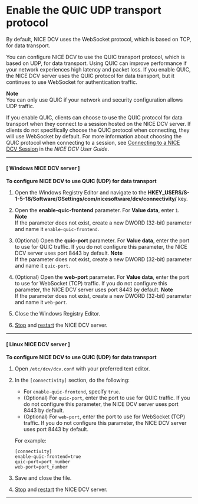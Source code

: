 # Enable the QUIC UDP transport protocol<a name="enable-quic"></a>

By default, NICE DCV uses the WebSocket protocol, which is based on TCP, for data transport\.

You can configure NICE DCV to use the QUIC transport protocol, which is based on UDP, for data transport\. Using QUIC can improve performance if your network experiences high latency and packet loss\. If you enable QUIC, the NICE DCV server uses the QUIC protocol for data transport, but it continues to use WebSocket for authentication traffic\.

**Note**  
You can only use QUIC if your network and security configuration allows UDP traffic\.

If you enable QUIC, clients can choose to use the QUIC protocol for data transport when they connect to a session hosted on the NICE DCV server\. If clients do not specifically choose the QUIC protocol when connecting, they will use WebSocket by default\. For more information about choosing the QUIC protocol when connecting to a session, see [ Connecting to a NICE DCV Session](https://docs.aws.amazon.com/dcv/latest/userguide/using-connecting.html) in the *NICE DCV User Guide*\.

------
#### [ Windows NICE DCV server ]

**To configure NICE DCV to use QUIC \(UDP\) for data transport**

1. Open the Windows Registry Editor and navigate to the **HKEY\_USERS/S\-1\-5\-18/Software/GSettings/com/nicesoftware/dcv/connectivity/** key\.

1. Open the **enable\-quic\-frontend** parameter\. For **Value data**, enter `1`\.
**Note**  
If the parameter does not exist, create a new DWORD \(32\-bit\) parameter and name it `enable-quic-frontend`\.

1. \(Optional\) Open the **quic\-port** parameter\. For **Value data**, enter the port to use for QUIC traffic\. If you do not configure this parameter, the NICE DCV server uses port 8443 by default\.
**Note**  
If the parameter does not exist, create a new DWORD \(32\-bit\) parameter and name it `quic-port`\.

1. \(Optional\) Open the **web\-port** parameter\. For **Value data**, enter the port to use for WebSocket \(TCP\) traffic\. If you do not configure this parameter, the NICE DCV server uses port 8443 by default\.
**Note**  
If the parameter does not exist, create a new DWORD \(32\-bit\) parameter and name it `web-port`\.

1. Close the Windows Registry Editor\.

1. [Stop](manage-stop.md) and [restart](manage-start.md) the NICE DCV server\.

------
#### [ Linux NICE DCV server ]

**To configure NICE DCV to use QUIC \(UDP\) for data transport**

1. Open `/etc/dcv/dcv.conf` with your preferred text editor\.

1. In the `[connectivity]` section, do the following:
   + For `enable-quic-frontend`, specify `true`\.
   + \(Optional\) For `quic-port`, enter the port to use for QUIC traffic\. If you do not configure this parameter, the NICE DCV server uses port 8443 by default\.
   + \(Optional\) For `web-port`, enter the port to use for WebSocket \(TCP\) traffic\. If you do not configure this parameter, the NICE DCV server uses port 8443 by default\. 

   For example:

   ```
   [connectivity]
   enable-quic-frontend=true
   quic-port=port_number
   web-port=port_number
   ```

1. Save and close the file\.

1. [Stop](manage-stop.md) and [restart](manage-start.md) the NICE DCV server\.

------